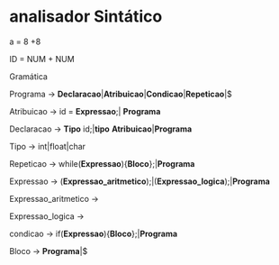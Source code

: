 # analisador Sintático

 a = 8 +8

 ID = NUM + NUM


Gramática

Programa -> **Declaracao**|**Atribuicao**|**Condicao**|**Repeticao**|$

Atribuicao ->
 id = **Expressao**;| **Programa**

Declaracao ->
**Tipo** id;|**tipo** **Atribuicao**|**Programa**

Tipo ->
int|float|char

Repeticao ->
while(**Expressao**){**Bloco**};|**Programa**

Expressao -> (**Expressao_aritmetico**);|(**Expressao_logica**);|**Programa**

Expressao_aritmetico ->

Expressao_logica ->

condicao -> if(**Expressao**){**Bloco**};|**Programa**

Bloco -> **Programa**|$
